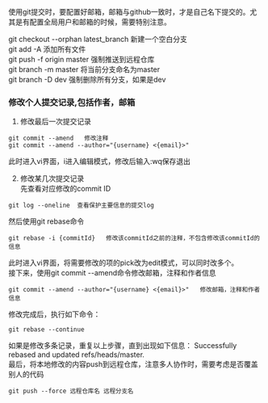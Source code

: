 使用git提交时，要配置好邮箱，邮箱与github一致时，才是自己名下提交的。尤其是有配置全局用户和邮箱的时候，需要特别注意。

git checkout --orphan latest_branch 新建一个空白分支  
git add -A  添加所有文件  
git push -f origin master  强制推送到远程仓库  
git branch -m master   将当前分支命名为master  
git branch -D dev    强制删除所有分支，如果是dev  


### 修改个人提交记录,包括作者，邮箱  

1. 修改最后一次提交记录  
```
git commit --amend   修改注释  
git commit --amend --author="{username} <{email}>"
```
此时进入vi界面，i进入编辑模式，修改后输入:wq保存退出  


2. 修改某几次提交记录  
先查看对应修改的commit ID  
```
git log --oneline  查看保护主要信息的提交log
```
然后使用git rebase命令  
```
git rebase -i {commitId}   修改该commitId之前的注释，不包含修改该commitId的信息
```
此时进入vi界面，将需要修改的项的pick改为edit模式，可以同时改多个。  
接下来，使用git commit --amend命令修改邮箱，注释和作者信息  
```
git commit --amend --author="{username} <{email}>"   修改邮箱，注释和作者信息
```
修改完成后，执行如下命令：
```
git rebase --continue
```
如果是修改多条记录，重复以上步骤，直到出现如下信息：  Successfully rebased and updated refs/heads/master.  
最后，将本地修改的内容push到远程仓库，注意多人协作时，需要考虑是否覆盖别人的代码
```
git push --force 远程仓库名 远程分支名
```
